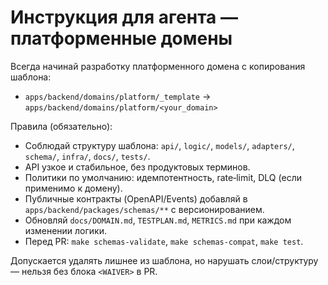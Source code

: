 # Инструкция для агента — платформенные домены

Всегда начинай разработку платформенного домена с копирования шаблона:
- `apps/backend/domains/platform/_template` → `apps/backend/domains/platform/<your_domain>`

Правила (обязательно):
- Соблюдай структуру шаблона: `api/`, `logic/`, `models/`, `adapters/`, `schema/`, `infra/`, `docs/`, `tests/`.
- API узкое и стабильное, без продуктовых терминов.
- Политики по умолчанию: идемпотентность, rate‑limit, DLQ (если применимо к домену).
- Публичные контракты (OpenAPI/Events) добавляй в `apps/backend/packages/schemas/**` с версионированием.
- Обновляй `docs/DOMAIN.md`, `TESTPLAN.md`, `METRICS.md` при каждом изменении логики.
- Перед PR: `make schemas-validate`, `make schemas-compat`, `make test`.

Допускается удалять лишнее из шаблона, но нарушать слои/структуру — нельзя без блока `<WAIVER>` в PR.


